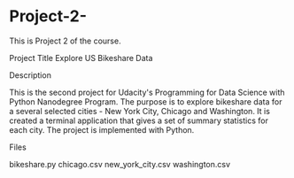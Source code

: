 # Project-2-
This is Project 2 of the course.  

Project Title
Explore US Bikeshare Data


Description

This is the second project for Udacity's Programming for Data Science with Python Nanodegree Program. The purpose is to explore bikeshare data for a several selected cities - New York City, Chicago and Washington. It is created a terminal application that gives a set of summary statistics for each city.
The project is implemented with Python.

Files 

bikeshare.py chicago.csv new_york_city.csv washington.csv 
